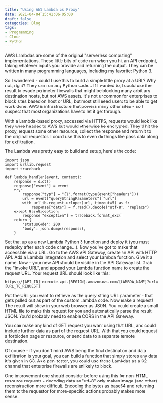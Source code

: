 ```yaml
---
title: "Using AWS Lambda as Proxy"
date: 2021-04-04T15:41:06-05:00
draft: false
categories: Blog
tags:
- Programming
- Cloud
- Python
---
```


AWS Lambdas are some of the original "serverless computing" implementations.  These little bits of code run when you hit an API endpoint, taking whatever inputs you provide and returning the output.  They can be written in many programming languages, including my favorite: Python 3.

So I wondered - could I use this to build a simple little proxy at a URL?  Why not, right?  They can run any Python code...  If I wanted to, I could use the result to evade perimeter firewalls that might be blocking many arbitrary destination hosts, but not AWS assets.  It's not uncommon for enterprises to block sites based on host or URL, but most still need users to be able to get work done.  AWS is infrastructure that powers many other sites - so I suspect that most organizations have to let it get through.

With a Lambda-based proxy, accessed via HTTPS, requests would look like they were headed to AWS but would otherwise be encrypted.  They'd hit the proxy, request some other resource, collect the response and return it to the original requestor.  I could use this to even do things like pass data along for exfiltration.

The Lambda was pretty easy to build and setup, here's the code:

```
import json
import urllib.request
import traceback

def lambda_handler(event, context):
    response = dict()
    response["event"] = event
    try:
        response["typ"] = "{}".format(type(event["headers"]))
        url = event["queryStringParameters"]["url"]
        with urllib.request.urlopen(url, timeout=5) as f:
            response["data"] = f.read().decode("utf-8", "replace")
    except BaseException:
        response["exception"] = traceback.format_exc()
    return {
        'statusCode': 200,
        'body': json.dumps(response),
    }
```

Set that up as a new Lambda Python 3 function and deploy it (you must redeploy after each code change...).  Now you've got to make that accessible via a URL.  Go to the AWS API Gateway, create an API with HTTP API.  Add a Lambda integration and select your Lambda function.  Give it a name.  Now - your new API should be visible in the API Gateway list.  Grab the "invoke URL", and append your Lambda function name to create the request URL.  Your request URL should look like this:

`https://[API_ID].execute-api.[REGION].amazonaws.com/[LAMBDA_NAME]?url=[URL_TO_REQUEST]`

Put the URL you want to retrieve as the query string URL parameter - that gets pulled out as part of the custom Lambda code.  Now make a request!  The result will show in your web browser as JSON.  You could create a small HTML file to make this request for you and automatically parse the result JSON.  You'd probably need to enable CORS in the API Gateway.

You can make any kind of GET request you want using that URL, and could include further data as part of the request URL.  With that you could request a forbidden page or resource, or send data to a separate remote destination.

Of course - if you don't mind AWS being the final destination and data exfiltration is your goal, you can build a function that simply stores any data it's given in S3.  As a pen-tester, you could use these Lambdas as a C2 channel that enterprise firewalls are unlikely to block.

One improvement one should consider before using this for non-HTML resource requests - decoding data as "utf-8" only makes image (and other) reconstruction more difficult.  Encoding the bytes as base64 and returning them to the requestor for more-specific actions probably makes more sense.
